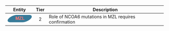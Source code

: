 |Entity|Tier|Description              |
|:----:|:----:|------------------------------|
|![MZL](images/icons/MZL_tier2.png) | 2 | Role of NCOA6 mutations in MZL requires confirmation|
